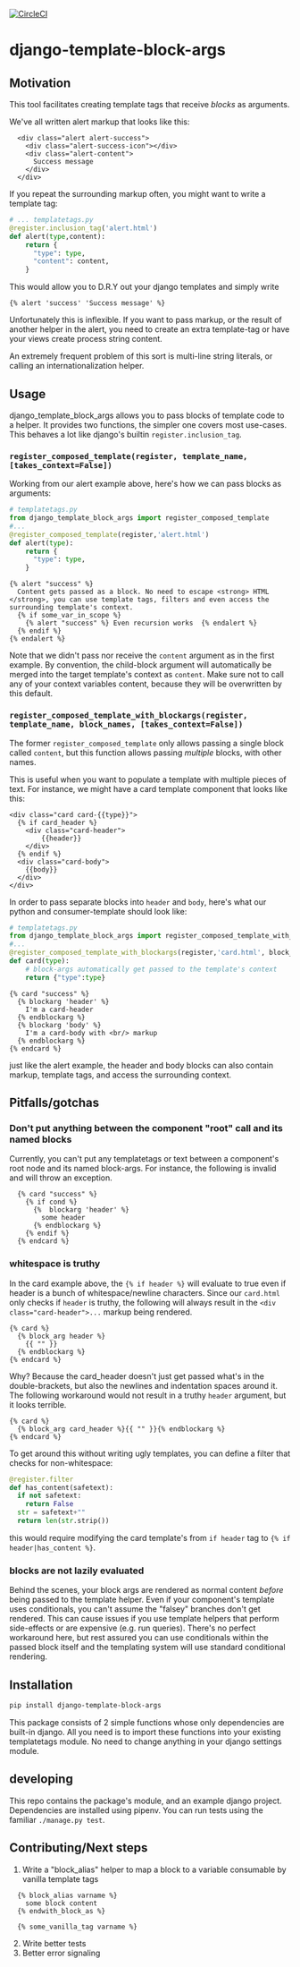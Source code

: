 [![CircleCI](https://circleci.com/gh/AlexCLeduc/django-template-block-arg.svg?style=shield)](https://circleci.com/gh/AlexCLeduc/django-template-block-arg)
# django-template-block-args


## Motivation

This tool facilitates creating template tags that receive *blocks* as arguments. 


We've all written alert markup that looks like this:

```django
  <div class="alert alert-success">
    <div class="alert-success-icon"></div>
    <div class="alert-content">
      Success message
    </div>
  </div>
```

If you repeat the surrounding markup often, you might want to write a template tag:


```python
# ... templatetags.py
@register.inclusion_tag('alert.html')
def alert(type,content):
    return { 
      "type": type,
      "content": content,
    }

```


This would allow you to D.R.Y out your django templates and simply write
```django
{% alert 'success' 'Success message' %} 
```

Unfortunately this is inflexible. If you want to pass markup, or the result of another helper in the alert, you need to create an extra template-tag or have your views  create process string content.

An extremely frequent problem of this sort is multi-line string literals, or calling an internationalization helper.  

## Usage

django_template_block_args allows you to pass blocks of template code to a helper. It provides two functions, the simpler one covers most use-cases. This behaves a lot like django's builtin `register.inclusion_tag`.

### `register_composed_template(register, template_name, [takes_context=False])`

Working from our alert example above, here's how we can pass blocks as arguments: 

```python
# templatetags.py
from django_template_block_args import register_composed_template
#...
@register_composed_template(register,'alert.html')
def alert(type):
    return { 
      "type": type,
    }

```

```django
{% alert "success" %}
  Content gets passed as a block. No need to escape <strong> HTML </strong>, you can use template tags, filters and even access the surrounding template's context. 
  {% if some_var_in_scope %}
    {% alert "success" %} Even recursion works  {% endalert %}
  {% endif %}
{% endalert %}
```

Note that we didn't pass nor receive the `content` argument as in the first example. By convention, the child-block argument will automatically be merged into the target template's context as `content`. Make sure not to call any of your context variables content, because they will be overwritten by this default.


### `register_composed_template_with_blockargs(register, template_name, block_names, [takes_context=False])`

The former `register_composed_template` only allows passing a single block called `content`, but this function allows passing *multiple* blocks, with other names.

This is useful when you want to populate a template with multiple pieces of text. For instance, we might have a card template component that looks like this:

```django
<div class="card card-{{type}}">
  {% if card_header %}
    <div class="card-header">
        {{header}}
    </div>
  {% endif %}
  <div class="card-body">
    {{body}}
  </div>
</div>

```

In order to pass separate blocks into `header` and `body`, here's what our python and consumer-template should look like:

```python
# templatetags.py
from django_template_block_args import register_composed_template_with_blockargs
#...
@register_composed_template_with_blockargs(register,'card.html', block_names=("header", "body"))
def card(type):
    # block-args automatically get passed to the template's context
    return {"type":type}

```

```django
{% card "success" %}
  {% blockarg 'header' %}
    I'm a card-header
  {% endblockarg %}
  {% blockarg 'body' %}
    I'm a card-body with <br/> markup
  {% endblockarg %}
{% endcard %}
```

just like the alert example, the header and body blocks can also contain markup, template tags, and access the surrounding context.

## Pitfalls/gotchas

### **Don't put anything between the component "root" call and its named blocks**

Currently, you can't put any templatetags or text between a component's root node and its named block-args. For instance, the following is invalid and will throw an exception.

```django
  {% card "success" %}
    {% if cond %}
      {%  blockarg 'header' %}
        some header
      {% endblockarg %}
    {% endif %}
  {% endcard %}
```

### **whitespace is truthy**

In the card example above, the `{% if header %}` will evaluate to true even if header is a bunch of whitespace/newline characters. Since our `card.html` only checks if `header` is truthy, the following will always result in the `<div class="card-header">...` markup being rendered.

```django
{% card %}
  {% block_arg header %}
    {{ "" }}
  {% endblockarg %}
{% endcard %}
```

Why? Because the card_header doesn't just get passed what's in the double-brackets, but also the newlines and indentation spaces around it. The following workaround would not result in a truthy `header` argument, but it looks terrible.

```django
{% card %}
  {% block_arg card_header %}{{ "" }}{% endblockarg %}
{% endcard %}
```

To get around this without writing ugly templates, you can define a filter that checks for non-whitespace:


```python 
@register.filter
def has_content(safetext):
  if not safetext:
    return False
  str = safetext+""
  return len(str.strip())
```

this would require modifying the card template's from `if header` tag to `{% if header|has_content %}`.

### **blocks are not lazily evaluated**

Behind the scenes, your block args are rendered as normal content *before* being passed to the template helper. Even if your component's template uses conditionals, you can't assume the "falsey" branches don't get rendered. This can cause issues if you use template helpers that perform side-effects or are expensive (e.g. run queries). There's no perfect workaround here, but rest assured you can use conditionals within the passed block itself and the templating system will use standard conditional rendering.  

## Installation

```bash
pip install django-template-block-args
```

This package consists of 2 simple functions whose only dependencies are built-in django. All you need is to import these functions into your existing templatetags module. No need to change anything in your django settings module.


## developing 

This repo contains the package's module, and an example django project. Dependencies are installed using pipenv. You can run tests using the familiar `./manage.py test`. 


## Contributing/Next steps
1. Write a "block_alias" helper to map a block to a variable consumable by vanilla template tags
  ```django
    {% block_alias varname %}
      some block content
    {% endwith_block_as %}

    {% some_vanilla_tag varname %}
  ```
2. Write better tests
3. Better error signaling
